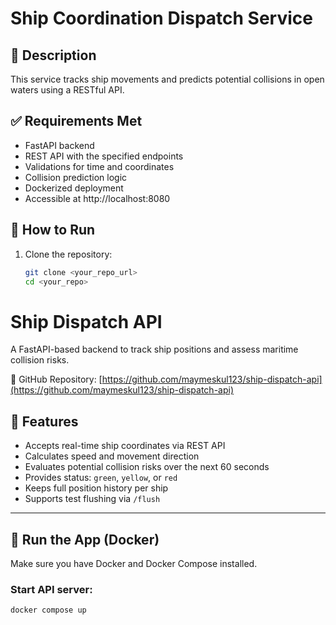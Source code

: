 # Ship Coordination Dispatch Service

## 🚢 Description

This service tracks ship movements and predicts potential collisions in open waters using a RESTful API.

## ✅ Requirements Met

- FastAPI backend
- REST API with the specified endpoints
- Validations for time and coordinates
- Collision prediction logic
- Dockerized deployment
- Accessible at http://localhost:8080

## 🚀 How to Run

1. Clone the repository:
   ```bash
   git clone <your_repo_url>
   cd <your_repo>

# Ship Dispatch API

A FastAPI-based backend to track ship positions and assess maritime collision risks.

📍 GitHub Repository: [https://github.com/maymeskul123/ship-dispatch-api](https://github.com/maymeskul123/ship-dispatch-api)

## 🚢 Features

- Accepts real-time ship coordinates via REST API
- Calculates speed and movement direction
- Evaluates potential collision risks over the next 60 seconds
- Provides status: `green`, `yellow`, or `red`
- Keeps full position history per ship
- Supports test flushing via `/flush`

---

## 🚀 Run the App (Docker)

Make sure you have Docker and Docker Compose installed.

### Start API server:

```bash
docker compose up
